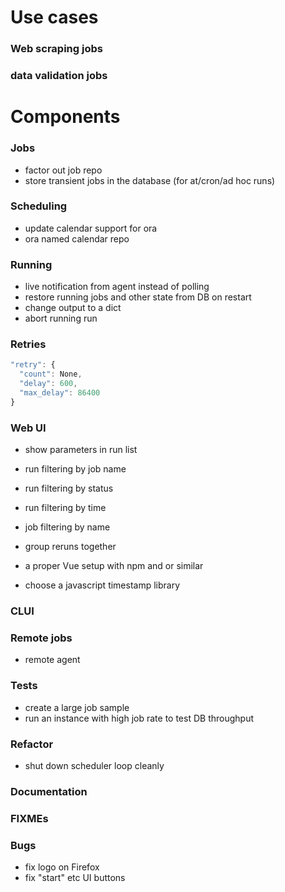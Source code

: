 # Use cases

### Web scraping jobs

### data validation jobs




# Components

### Jobs

- factor out job repo
- store transient jobs in the database (for at/cron/ad hoc runs)


### Scheduling

- update calendar support for ora
- ora named calendar repo


### Running

- live notification from agent instead of polling
- restore running jobs and other state from DB on restart
- change output to a dict
- abort running run


### Retries

```js
"retry": {
  "count": None,
  "delay": 600,
  "max_delay": 86400
}
```


### Web UI

- show parameters in run list
- run filtering by job name
- run filtering by status
- run filtering by time
- job filtering by name

- group reruns together

- a proper Vue setup with npm and or similar
- choose a javascript timestamp library


### CLUI


### Remote jobs

- remote agent


### Tests

- create a large job sample
- run an instance with high job rate to test DB throughput


### Refactor

- shut down scheduler loop cleanly


### Documentation


### FIXMEs


### Bugs

- fix logo on Firefox
- fix "start" etc UI buttons


